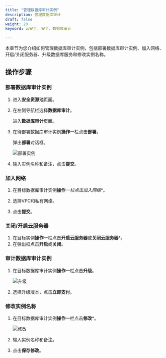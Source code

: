 ```yaml
---
title: "管理数据库审计实例"
description: 管理数据库审计
draft: false
weight: 20
keyword: 云安全, 安全，数据库审计

---
```


本章节为您介绍如何管理数据库审计实例，包括部署数据库审计实例、加入网络、开启/关闭服务器、升级数据库服务和修改实例名称。

## 操作步骤

### 部署数据库审计实例

1. 进入**安全资源池**页面。

2. 在左侧导航栏选择**数据库审计**。

   进入**数据库审计**页面。

3. 在待部署数据库审计实例**操作**一栏点击**部署**。

   弹出**部署**对话框。

   ![部署实例](../../_images/g1.png)

4. 输入实例名称和备注，点击**提交**。

### 加入网络

1. 在目标数据库审计实例**操作***一栏点击**加入网络**。

2. 选择VPC和私有网络。

3. 点击**提交**。

### 关闭/开启云服务器

1. 在目标实例**操作**一栏点击**开启云服务器**或**关闭云服务器***。
2. 在弹出框点击**开启**或**关闭**。

### 审计数据库审计实例

1. 在目标数据库审计实例**操作**一栏点击**升级**。

   ![升级](../../_images/g2.png) 

2. 选择升级版本，点击**立即支付**。

### 修改实例名称

1. 在目标数据库审计实例**操作**一栏点击**修改***。

   ![修改](../../_images/g3.png) 

2. 输入实例名称和备注。

3. 点击**保存修改**。